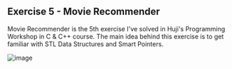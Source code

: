 ## Exercise 5 - Movie Recommender
Movie Recommender is the 5th exercise I've solved in Huji's Programming Workshop in C & C++ course.
The main idea behind this exercise is to get familiar with STL Data Structures and Smart Pointers.

![image](https://github.com/user-attachments/assets/5159b4b2-2186-47ae-9047-2d27795a0982)
